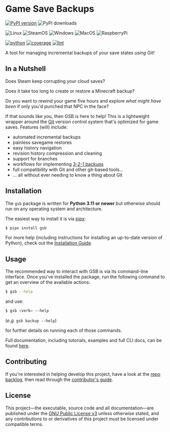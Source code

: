 # **G**ame **S**ave **B**ackups

[![PyPI version](https://badge.fury.io/py/gsb.svg)](https://badge.fury.io/py/gsb)
![PyPI downloads](https://img.shields.io/pypi/dm/gsb.svg)

![Linux](https://img.shields.io/badge/GNU/Linux-000000?style=flat-square&logo=linux&logoColor=white&color=eda445)
![SteamOS](https://img.shields.io/badge/SteamOS-3776AB.svg?style=flat-square&logo=steamdeck&logoColor=white&color=7055c3)
![Windows](https://img.shields.io/badge/Windows-0078D6?style=flat-square&logo=windows&logoColor=white)
![MacOS](https://img.shields.io/badge/mac%20os-000000?style=flat-square&logo=apple&logoColor=white&color=434334)
![RaspberryPi](https://img.shields.io/badge/Raspberry%20Pi-000000?style=flat-square&logo=raspberrypi&logoColor=white&color=c51a4a)

[![python](https://img.shields.io/badge/Python-3.11,3.12-3776AB.svg?style=flat&logo=python&logoColor=white&color=ffdc53&labelColor=3d7aaa)](https://www.python.org)
[![coverage](https://openbagtwo.github.io/gsb/dev/img/coverage.svg)](https://openbagtwo.github.io/gsb/dev/coverage)
[![lint](https://openbagtwo.github.io/gsb/dev/img/pylint.svg)](https://openbagtwo.github.io/gsb/dev/lint-report.txt)


A tool for managing incremental backups of your save states _using Git!_

## In a Nutshell

Does Steam keep corrupting your cloud saves?

Does it take too long to create or restore a Minecraft backup?

Do you want to rewind your game five hours and explore _what might have been_ if
only you'd punched that NPC in the face?

If that sounds like you, then GSB is here to help! This is a lightweight wrapper
around the [Git](https://git-scm.com/) version control system that's optimized for
game saves. Features (will) include:

- automated incremental backups
- painless savegame restores
- easy history navigation
- revision history compression and cleaning
- support for branches
- workflows for implementing [3-2-1 backups](https://www.jeffgeerling.com/blog/2021/my-backup-plan)
- full compatibility with Git and other git-based tools...
- ... all without ever needing to know a thing about Git


## Installation

The `gsb` package is written for **Python 3.11 or newer** but otherwise
should run on any operating system and architecture.

The easiest way to install it is via [pipx](https://pypa.github.io/pipx/):

```bash
$ pipx install gsb
```

For more help (including instructions for installing an up-to-date version
of Python), check out the
[Installation Guide](https://openbagtwo.github.io/gsb/release/installation).

## Usage

The recommended way to interact with GSB is via its  command-line interface.
Once you've installed the package, run the following command to get an overview of the
available actions:

```bash
$ gsb --help
```

and use:

```bash
$ gsb <verb> --help
```
(_e.g._ `gsb backup --help`)

for further details on running each of those commands.

Full documentation, including tutorials, examples and full CLI docs, can be
found [here](https://openbagtwo.github.io/gsb/).

## Contributing

If you're interested in helping develop this project, have a look at the
[repo backlog](https://github.com/OpenBagTwo/gsb/issues), then read through the
[contributor's guide](https://openbagtwo.github.io/gsb/release/contrib).

## License

This project—the executable, source code and all documentation—are published
under the
[GNU Public License v3](https://github.com/OpenBagTwo/gsb/blob/dev/LICENSE)
unless otherwise stated, and any contributions to or derivatives of this project
_must_ be licensed under compatible terms.
